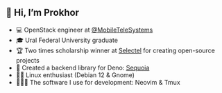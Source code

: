 ## 👋 Hi, I’m Prokhor
- 💻 OpenStack engineer at [@MobileTeleSystems](https://github.com/MobileTeleSystems)
- 🎓 Ural Federal University graduate
- 🏆 Two times scholarship winner at [Selectel](https://selectel.ru) for creating open-source projects
- 🦖 Created a backend library for Deno: [Sequoia](https://sequoia.len0xx.ru)
- 🧙‍♂️ Linux enthusiast (Debian 12 & Gnome)
- 👨🏻‍💻 The software I use for development: Neovim & Tmux 

